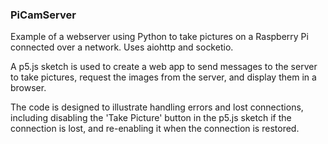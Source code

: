 ### PiCamServer

Example of a webserver using Python to take pictures on a Raspberry Pi connected over a network. Uses aiohttp and socketio.

A p5.js sketch is used to create a web app to send messages to the server to take pictures, request the images from the server, and display them in a browser.

The code is designed to illustrate handling errors and lost connections, including disabling the 'Take Picture' button in the p5.js sketch if the connection is lost, and re-enabling it when the connection is restored.
